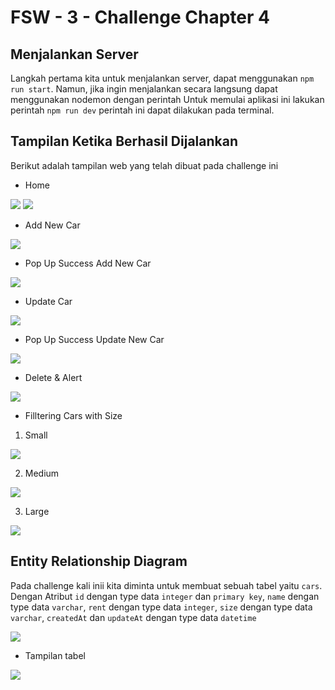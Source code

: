 # FSW - 3 - Challenge Chapter 4 

## Menjalankan Server

Langkah pertama kita untuk menjalankan server, dapat menggunakan `npm run start`. Namun, jika ingin menjalankan secara langsung dapat menggunakan nodemon dengan perintah 
Untuk memulai aplikasi ini lakukan perintah `npm run dev` perintah ini dapat dilakukan pada terminal. 


## Tampilan Ketika Berhasil Dijalankan
Berikut adalah tampilan web yang telah dibuat pada challenge ini 
 - Home

![](./assets/home_1.jpg)
![](./assets/home_2.jpg)

  - Add New Car

![](./assets/add_data.jpg)

 - Pop Up Success Add New Car

![](./assets/popup_add.jpg)

 - Update Car

![](./assets/update.jpg)

- Pop Up Success Update New Car

![](./assets/popup_update.jpg)

- Delete & Alert

![](./assets/alert_delete.jpg)

- Filltering Cars with Size

1. Small

![](./assets/small.jpg)

2. Medium

![](./assets/medium.jpg)

3. Large

![](./assets/large.jpg)

## Entity Relationship Diagram
Pada challenge kali inii kita diminta untuk membuat sebuah tabel yaitu `cars`. Dengan Atribut `id` dengan type data `integer` dan `primary key`, `name` dengan type data `varchar`,  `rent` dengan type data `integer`, `size` dengan type data `varchar`, `createdAt` dan `updateAt` dengan type data `datetime`

![](./assets/erd.jpg)

- Tampilan tabel

![](./assets/tabel.jpg)







